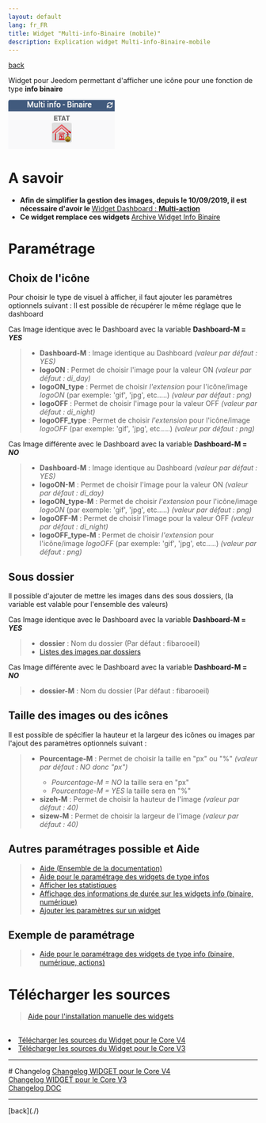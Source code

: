```yaml
---
layout: default
lang: fr_FR
title: Widget "Multi-info-Binaire (mobile)"
description: Explication widget Multi-info-Binaire-mobile
---
```

[back](./)

Widget pour Jeedom permettant d'afficher une icône pour une fonction de type <b>info binaire</b>

<p><img src="../img/exemple/m/multi_binaire.png" alt="Resultat" /></p>

# A savoir
<ul>
<li><b>Afin de simplifier la gestion des images, depuis le 10/09/2019, il est nécessaire d'avoir le </b><a href="WIDGET_d_Multi_action_Defaut">Widget Dashboard : <b>Multi-action</b></a></li>
<li><b>Ce widget remplace ces widgets </b><a href="Archive_WIDGET_m_Multiinfo">Archive Widget Info Binaire</a></li>
</ul>

# Paramétrage
## Choix de l'icône
Pour choisir le type de visuel à afficher, il faut ajouter les paramètres optionnels suivant :
Il est possible de récupérer le même réglage que le dashboard

Cas Image identique avec le Dashboard avec la variable <b>Dashboard-M = <i>YES</i></b>
<blockquote>
    <ul>
        <li><b>Dashboard-M</b> : Image identique au Dashboard <i> (valeur par défaut : YES)</i></li>
        <li><b>logoON</b> : Permet de choisir l'image pour la valeur ON<i> (valeur par défaut : di_day)</i></li>
        <li><b>logoON_type</b> : Permet de choisir <i>l'extension</i> pour l'icône/image <i>logoON</i> (par exemple: 'gif', 'jpg', etc.....)<i> (valeur par défaut : png)</i></li>
        <li><b>logoOFF</b> : Permet de choisir l'image pour la valeur OFF<i> (valeur par défaut : di_night)</i></li>
        <li><b>logoOFF_type</b> : Permet de choisir <i>l'extension</i> pour l'icône/image <i>logoOFF</i> (par exemple: 'gif', 'jpg', etc.....)<i> (valeur par défaut : png)</i></li>
    </ul>
</blockquote>

Cas Image différente avec le Dashboard avec la variable <b>Dashboard-M = <i>NO</i></b>
<blockquote>
    <ul>
        <li><b>Dashboard-M</b> : Image identique au Dashboard <i> (valeur par défaut : YES)</i></li>
        <li><b>logoON-M</b> : Permet de choisir l'image pour la valeur ON<i> (valeur par défaut : di_day)</i></li>
        <li><b>logoON_type-M</b> : Permet de choisir <i>l'extension</i> pour l'icône/image <i>logoON</i> (par exemple: 'gif', 'jpg', etc.....)<i> (valeur par défaut : png)</i></li>
        <li><b>logoOFF-M</b> : Permet de choisir l'image pour la valeur OFF<i> (valeur par défaut : di_night)</i></li>
        <li><b>logoOFF_type-M</b> : Permet de choisir <i>l'extension</i> pour l'icône/image <i>logoOFF</i> (par exemple: 'gif', 'jpg', etc.....)<i> (valeur par défaut : png)</i></li>
    </ul>
</blockquote>


## Sous dossier
Il possible d'ajouter de mettre les images dans des sous dossiers, (la variable est valable pour l'ensemble des valeurs)

Cas Image identique avec le Dashboard avec la variable <b>Dashboard-M = <i>YES</i></b>
<blockquote>
    <ul>
        <li><b>dossier</b> : Nom du dossier (Par défaut : fibarooeil)</li>
        <li><a href="list_img">Listes des images par dossiers</a></li>
    </ul>
</blockquote>

Cas Image différente avec le Dashboard avec la variable <b>Dashboard-M = <i>NO</i></b>
<blockquote>
    <ul>
        <li><b>dossier-M</b> : Nom du dossier (Par défaut : fibarooeil)</li>
    </ul>
</blockquote>

## Taille des images ou des icônes
Il est possible de spécifier la hauteur et la largeur des icônes ou images par l'ajout des paramètres optionnels suivant :
<blockquote>
    <ul>
        <li><b>Pourcentage-M</b> : Permet de choisir la taille en "px" ou "%" <i>(valeur par défaut : NO donc "px")</i></li>
        <ul>
            <li><i>Pourcentage-M = NO</i> la taille sera en "px"</li>
            <li><i>Pourcentage-M = YES</i> la taille sera en "%"</li>
        </ul>
        <li><b>sizeh-M</b> : Permet de choisir la hauteur de l'image <i>(valeur par défaut : 40)</i></li>
        <li><b>sizew-M</b> : Permet de choisir la largeur de l'image <i>(valeur par défaut : 40)</i></li>
    </ul>
</blockquote>

## Autres paramétrages possible et Aide
<blockquote>
    <ul>
        <li><a href="{{site.baseurl}}/help/{{page.lang}}/">Aide (Ensemble de la documentation)</a></li>
        <li><a href="{{site.baseurl}}/help/{{page.lang}}/config_info">Aide pour le paramétrage des widgets de type infos</a></li>
        <li><a href="{{site.baseurl}}/help/{{page.lang}}/stats">Afficher les statistiques</a></li>
        <li><a href="{{site.baseurl}}/help/{{page.lang}}/stats_temps">Affichage des informations de durée sur les widgets info (binaire, numérique)</a></li>
        <li><a href="{{site.baseurl}}/help/{{page.lang}}/para">Ajouter les paramètres sur un widget</a></li>
    </ul>
</blockquote>

## Exemple de paramétrage
>* <a href="{{site.baseurl}}/help/{{page.lang}}/config_info">Aide pour le paramétrage des widgets de type info (binaire, numérique, actions)</a>

# Télécharger les sources
><a href="{{site.baseurl}}/help/{{page.lang}}/install_manu">Aide pour l'installation manuelle des widgets</a>
<br/>

<li><a href="https://github.com/JEALG/JEEDOM-Multi_info-Binaire--mobile/tree/masterv4">Télécharger les sources du Widget pour le Core V4</a></li>
<li><a href="https://github.com/JEALG/JEEDOM-Multi_info-Binaire--mobile/tree/master">Télécharger les sources du Widget pour le Core V3</a></li>

<hr />
# Changelog
<a href="https://github.com/JEALG/JEEDOM-Multi_info-Binaire--mobile/commits/masterv4">Changelog WIDGET pour le Core V4</a><br/>
<a href="https://github.com/JEALG/JEEDOM-Multi_info-Binaire--mobile/commits/master">Changelog WIDGET pour le Core V3</a><br/>
<a href="https://github.com/JEALG/JEEDOM-Widget_JAG-doc/commits/master">Changelog DOC</a>

<hr />
[back](./)